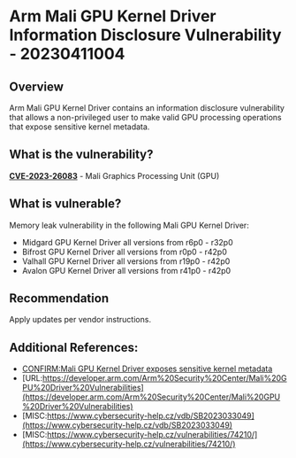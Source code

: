 # Arm Mali GPU Kernel Driver Information Disclosure Vulnerability - 20230411004

## Overview
Arm Mali GPU Kernel Driver contains an information disclosure vulnerability that allows a non-privileged user to make valid GPU processing operations that expose sensitive kernel metadata.

## What is the vulnerability?
[**CVE-2023-26083**](https://nvd.nist.gov/vuln/detail/CVE-2023-26083) - Mali Graphics Processing Unit (GPU)

## What is vulnerable? 
Memory leak vulnerability in the following Mali GPU Kernel Driver:
- Midgard GPU Kernel Driver all versions from r6p0 - r32p0 
- Bifrost GPU Kernel Driver all versions from r0p0 - r42p0 
- Valhall GPU Kernel Driver all versions from r19p0 - r42p0
- Avalon GPU Kernel Driver all versions from r41p0 - r42p0     

## Recommendation
Apply updates per vendor instructions. 

## Additional References:
-   [CONFIRM:Mali GPU Kernel Driver exposes sensitive kernel metadata](https://cve.mitre.org/cgi-bin/Mali%20GPU%20Kernel%20Driver%20exposes%20sensitive%20kernel%20metadata)
-   [URL:https://developer.arm.com/Arm%20Security%20Center/Mali%20GPU%20Driver%20Vulnerabilities](https://developer.arm.com/Arm%20Security%20Center/Mali%20GPU%20Driver%20Vulnerabilities)
-   [MISC:https://www.cybersecurity-help.cz/vdb/SB2023033049](https://www.cybersecurity-help.cz/vdb/SB2023033049)
-   [MISC:https://www.cybersecurity-help.cz/vulnerabilities/74210/](https://www.cybersecurity-help.cz/vulnerabilities/74210/) 
